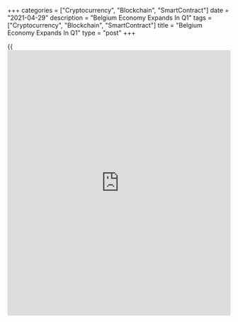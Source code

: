 +++
categories = ["Cryptocurrency", "Blockchain", "SmartContract"]
date = "2021-04-29"
description = "Belgium Economy Expands In Q1"
tags = ["Cryptocurrency", "Blockchain", "SmartContract"]
title = "Belgium Economy Expands In Q1"
type = "post"
+++

{{<iframe id="large-banner" src="https://www.bounty.group/#slide=22.0" width="100%" height="600" scrolling="no" style="border: 0px solid rgb(216, 221, 230); border-radius: 3px;">}}

Belgium's [economy][1] grew in the first three months of the year, after
contracting in the previous quarter, preliminary estimates from the
National Bank of Belgium showed Thursday.

Gross domestic product rose a seasonally and [calendar](https://www.fintechee.com/web-trader/) adjusted 0.6
percent from the fourth quarter of 2020, when output decreased 0.1
percent.

Value added grew 1.3 percent in industry, 0.1 percent in construction
and 0.2 percent in services.

Compared to the same quarter last year, GDP declined 1.0 percent in the
first quarter, following a 4.9 percent slump in the previous three
months.

For comments and feedback [contact](https://www.playgroundfx.com/contact/): editorial@rtt[news](https://www.letsplayfx.com/blog/forex-news-website/).com

[Economic News][1]

 **What parts of the world are seeing the best (and worst) economic
performances lately? Click[here][2] to check out our [Econ Scorecard][2]
and find out! See up-to-the-moment [ranking](https://www.playgroundfx.com/blog/crypto-exchange-ranking/)s for the best and worst
performers in [GDP][3], [unemployment rate][4], [inflation][5] and much
more.**

   1. www.rtt[news](https://www.letsplayfx.com/blog/forex-news-website/).com/Content/EconomicNews.aspx
   2. www.rtt[news](https://www.letsplayfx.com/blog/forex-news-website/).com/economic-scorecard/world-rank/retail-sales/highest-performance.aspx
   3. www.rtt[news](https://www.letsplayfx.com/blog/forex-news-website/).com/economic-scorecard/world-rank/GDP/highest-performance.aspx
   4. www.rtt[news](https://www.letsplayfx.com/blog/forex-news-website/).com/economic-scorecard/world-rank/unemployment-rate/lowest-performance.aspx
   5. www.rtt[news](https://www.letsplayfx.com/blog/forex-news-website/).com/economic-scorecard/world-rank/CPI/highest-performance.aspx
